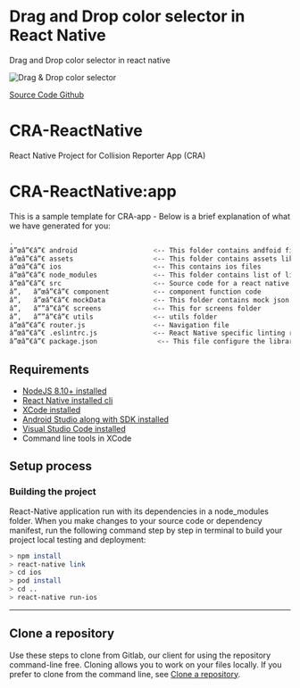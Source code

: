 # Drag and Drop color selector in React Native
Drag and Drop color selector in react native

![Drag & Drop color selector](https://i.imgur.com/inehBIf.gif)

[Source Code Github](https://github.com/akkravikumar/color-picker-react-native)


# CRA-ReactNative

React Native Project for Collision Reporter App (CRA)

# CRA-ReactNative:app

This is a sample template for CRA-app - Below is a brief explanation of what we have generated for you:

```bash
.
â”œâ”€â”€ android                   <-- This folder contains andfoid files
â”œâ”€â”€ assets                    <-- This folder contains assets like images
â”œâ”€â”€ ios                       <-- This contains ios files
â”œâ”€â”€ node_modules              <-- This folder contains list of library installed
â”œâ”€â”€ src                       <-- Source code for a react native app
â”‚   â”œâ”€â”€ component           <-- component function code
â”‚   â”œâ”€â”€ mockData            <-- This folder contains mock json files
â”‚   â””â”€â”€ screens             <-- This for screens folder
â”‚   â””â”€â”€ utils               <-- utils folder
â”œâ”€â”€ router.js                 <-- Navigation file
â”œâ”€â”€ .eslintrc.js              <-- React Native specific linting rules
â”œâ”€â”€ package.json               <-- This file configure the library with react native app
```

## Requirements
- [NodeJS 8.10+ installed](https://nodejs.org/en/download/)
- [React Native installed cli](https://reactnative.dev/blog/2017/03/13/introducing-create-react-native-app)
- [XCode installed](https://apps.apple.com/in/app/xcode/id497799835?mt=12)
- [Android Studio along with SDK installed](https://developer.android.com/studio)
- [Visual Studio Code installed](https://code.visualstudio.com/download)
- Command line tools in XCode

## Setup process

### Building the project

React-Native application run with its dependencies in a node_modules folder. When you make changes to your source code or dependency manifest,
run the following command step by step in terminal to build your project local testing and deployment:

```bash
> npm install
> react-native link
> cd ios
> pod install
> cd ..
> react-native run-ios
```

---

## Clone a repository

Use these steps to clone from Gitlab, our client for using the repository command-line free. Cloning allows you to work on your files locally. If you prefer to clone from the command line, see [Clone a repository](https://docs.gitlab.com/ee/gitlab-basics/start-using-git.html).